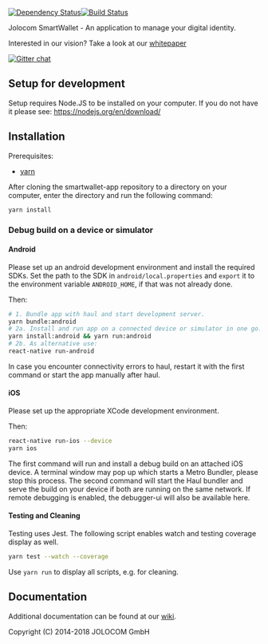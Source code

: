 [![Dependency Status](https://david-dm.org/jolocom/smartwallet-app/develop.svg)](https://david-dm.org/jolocom/smartwallet-app/develop)[![Build Status](https://travis-ci.org/jolocom/smartwallet-app.svg?branch=develop)](https://travis-ci.org/jolocom/smartwallet-app)

Jolocom SmartWallet - An application to manage your digital identity.

Interested in our vision? Take a look at our [whitepaper](https://jolocom.io/wp-content/uploads/2018/07/Jolocom-Technical-WP-_-Self-Sovereign-and-Decentralised-Identity-By-Design-2018-03-09.pdf)

[![Gitter chat](https://badges.gitter.im/gitterHQ/gitter.png)](https://gitter.im/jolocom/SmartWallet)

Setup for development
---------------------

Setup requires Node.JS to be installed on your computer. If you do not have it please see:
https://nodejs.org/en/download/

## Installation

Prerequisites:
- [yarn](https://yarnpkg.com)

After cloning the smartwallet-app repository to a directory on your computer, enter the directory and run the following command:

```bash
yarn install
```

### Debug build on a device or simulator

#### Android

Please set up an android development environment and install the required SDKs.
Set the path to the SDK in ```android/local.properties``` and ```export``` it to the environment variable ```ANDROID_HOME```, if that was not already done.

Then:

```bash
# 1. Bundle app with haul and start development server.
yarn bundle:android
# 2a. Install and run app on a connected device or simulator in one go. Use a second shell for this.
yarn install:android && yarn run:android
# 2b. As alternative use:
react-native run-android
```
In case you encounter connectivity errors to haul, restart it with the first command or start the app manually after haul.

#### iOS

Please set up the appropriate XCode development environment.

Then:

```bash
react-native run-ios --device
yarn ios
```

The first command will run and install a debug build on an attached iOS device. A terminal window may pop up which starts a Metro Bundler, please stop this process.
The second command will start the Haul bundler and serve the build on your device if both are running on the same network. If remote debugging is enabled, the debugger-ui will also be available here.

#### Testing and Cleaning

Testing uses Jest. The following script enables watch and testing coverage display as well.

```bash
yarn test --watch --coverage
```
Use ```yarn run``` to display all scripts, e.g. for cleaning.

Documentation
-------------
Additional documentation can be found at our [wiki](https://github.com/jolocom/smartwallet-app/wiki).

Copyright (C) 2014-2018  JOLOCOM GmbH
